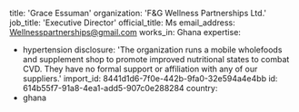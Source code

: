 title: 'Grace Essuman'
organization: 'F&G Wellness Partnerships Ltd.'
job_title: 'Executive Director'
official_title: Ms
email_address: Wellnesspartnerships@gmail.com
works_in: Ghana
expertise:
  - hypertension
disclosure: 'The organization runs a mobile wholefoods and supplement shop to promote improved nutritional states to combat CVD. They have no formal support or affiliation with any of our suppliers.'
import_id: 8441d1d6-7f0e-442b-9fa0-32e594a4e4bb
id: 614b55f7-91a8-4ea1-add5-907c0e288284
country:
  - ghana
